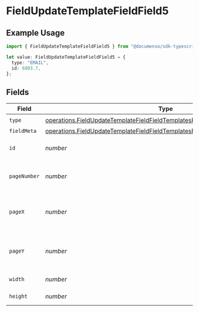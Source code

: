 # FieldUpdateTemplateFieldField5

## Example Usage

```typescript
import { FieldUpdateTemplateFieldField5 } from "@documenso/sdk-typescript/models/operations";

let value: FieldUpdateTemplateFieldField5 = {
  type: "EMAIL",
  id: 6803.7,
};
```

## Fields

| Field                                                                                                                                                                            | Type                                                                                                                                                                             | Required                                                                                                                                                                         | Description                                                                                                                                                                      |
| -------------------------------------------------------------------------------------------------------------------------------------------------------------------------------- | -------------------------------------------------------------------------------------------------------------------------------------------------------------------------------- | -------------------------------------------------------------------------------------------------------------------------------------------------------------------------------- | -------------------------------------------------------------------------------------------------------------------------------------------------------------------------------- |
| `type`                                                                                                                                                                           | [operations.FieldUpdateTemplateFieldFieldTemplatesFieldsRequestRequestBody5Type](../../models/operations/fieldupdatetemplatefieldfieldtemplatesfieldsrequestrequestbody5type.md) | :heavy_check_mark:                                                                                                                                                               | N/A                                                                                                                                                                              |
| `fieldMeta`                                                                                                                                                                      | [operations.FieldUpdateTemplateFieldFieldTemplatesFieldsRequestFieldMeta](../../models/operations/fieldupdatetemplatefieldfieldtemplatesfieldsrequestfieldmeta.md)               | :heavy_minus_sign:                                                                                                                                                               | N/A                                                                                                                                                                              |
| `id`                                                                                                                                                                             | *number*                                                                                                                                                                         | :heavy_check_mark:                                                                                                                                                               | The ID of the field to update.                                                                                                                                                   |
| `pageNumber`                                                                                                                                                                     | *number*                                                                                                                                                                         | :heavy_minus_sign:                                                                                                                                                               | The page number the field will be on.                                                                                                                                            |
| `pageX`                                                                                                                                                                          | *number*                                                                                                                                                                         | :heavy_minus_sign:                                                                                                                                                               | The X coordinate of where the field will be placed.                                                                                                                              |
| `pageY`                                                                                                                                                                          | *number*                                                                                                                                                                         | :heavy_minus_sign:                                                                                                                                                               | The Y coordinate of where the field will be placed.                                                                                                                              |
| `width`                                                                                                                                                                          | *number*                                                                                                                                                                         | :heavy_minus_sign:                                                                                                                                                               | The width of the field.                                                                                                                                                          |
| `height`                                                                                                                                                                         | *number*                                                                                                                                                                         | :heavy_minus_sign:                                                                                                                                                               | The height of the field.                                                                                                                                                         |